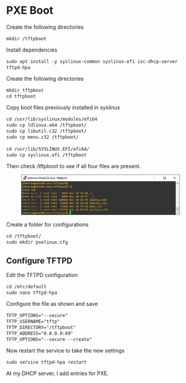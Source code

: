 # PXE Boot

Create the following directories

```
mkdir /tftpboot
```

Install dependencies

```
sudo apt install -y syslinux-common syslinux-efi isc-dhcp-server tftpd-hpa
```

Create the following directories

```
mkdir tftpboot
cd tftpboot
```

Copy boot files previously installed in syslinux

```
cd /usr/lib/syslinux/modules/efi64
sudo cp ldlinux.e64 /tftpboot/
sudo cp libutil.c32 /tftpboot/
sudo cp menu.c32 /tftpboot/

cd /usr/lib/SYSLINUX.EFI/efi64/
sudo cp syslinux.efi /tftpboot
```

Then check /tftpboot to see if all four files are present.

<figure><img src=".gitbook/assets/image.png" alt=""><figcaption></figcaption></figure>

Create a folder for configurations

```
cd /tftpboot/
sudo mkdir pxelinux.cfg
```

## Configure TFTPD

Edit the TFTPD configuration

```
cd /etc/default
sudo nano tftpd-hpa
```

Configure the file as shown and save

```
TFTP_OPTIONS="--secure"
TFTP_USERNAME="tftp"
TFTP_DIRECTORY="/tftpboot"
TFTP_ADDRESS="0.0.0.0:69"
TFTP_OPTIONS="--secure --create"
```

Now restart the service to take the new settings

```
sudo service tftpd-hpa restart
```

At my DHCP server, I add entries for PXE.

